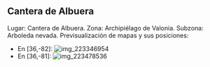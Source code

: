 ## Cantera de Albuera
Lugar: Cantera de Albuera.
Zona: Archipiélago de Valonia.
Subzona: Arboleda nevada.
Previsualización de mapas y sus posiciones:
- En [36,-82]: ![img_223346954](https://media.discordapp.net/attachments/1115311447145193482/1115354883500032170/223346954.jpg)
- En [36,-81]: ![img_223478536](https://media.discordapp.net/attachments/1115311447145193482/1115355014219710474/223478536.jpg)